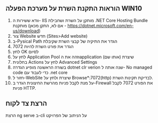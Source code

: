 הוראות התקנת השרת על מערכת הפעלה WIN10
-----------------------------------------------------------------
1. וודא ששירות ה- IIS מותקן על השרת ושחבילת .NET Core Hosting Bundle מותקנת (אם לא, התקן מכאן - https://dotnet.microsoft.com/en-us/download)
2. צור Website חדש (Sites>Add website)
3. ב-Pysical Path הגדר את התיקיה של קבצי השרת שקיבלת
4. הגדר את פורט השרת להיות 7072 
5. לחץ OK לסיום
6. לחץ על Application Pool וזהה את הapplication שיצרת (אותו שם)
7. בחלונית Actions לחץ על Advanced Settings
8. בשורה הראשונה מופיע הגדרה dotnet clr verion שנה אותה ל- No managed code כדי לעבוד עם .net core
9. חזור ל-WebSite שיצרת ולחץ על Browse*:7072(http) לבדיקת תקינות השרת.
10. על מנת לקבל פניות מהרשת החיצונית הגדר ב-Firewall את הפורט 7072 לקבל פניות HTTP.

הרצת צד לקוח
--------------------
הרצת ng serve ב-cli על הניתוב של הפרויקט
